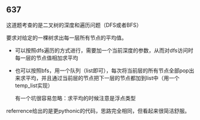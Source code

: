 ## 637

这道题考查的是二叉树的深度和遍历问题（DFS或者BFS）

要求对给定的一棵树求出每一层所有节点的平均值。

* 可以按照dfs遍历的方式进行，需要加一个当前深度的参数，从而对dfs访问时每一层的节点值相加求平均

* 也可以按照bfs，用一个队列（list即可），每次将当前层的所有节点全部pop出来求平均，并且通过当前层的节点把下一层的节点都加到list中（用一个temp_list实现）

  有一个坑很容易忽略：求平均的时候注意是浮点类型



referrence给出的是更pythonic的代码，思路完全相同，但看起来很简洁舒服。
